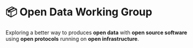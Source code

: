 # 📦 Open Data Working Group

Exploring a better way to produces **open data** with **open source software** using **open protocols** running on **open infrastructure**.
